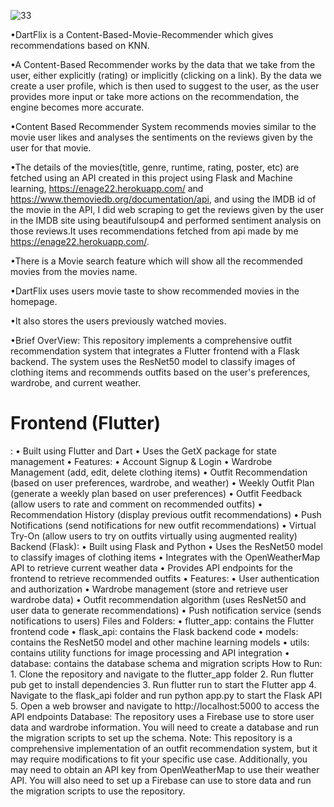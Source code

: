 
![33](https://github.com/user-attachments/assets/ad194768-7c3b-4eea-987d-1381d76f2124)

•DartFlix is a Content-Based-Movie-Recommender which gives recommendations based on KNN.

•A Content-Based Recommender works by the data that we take from the user, either explicitly (rating) or implicitly (clicking on a link). By the data we create a user profile, which is then used to suggest to the user, as the user provides more input or take more actions on the recommendation, the engine becomes more accurate.

•Content Based Recommender System recommends movies similar to the movie user likes and analyses the sentiments on the reviews given by the user for that movie.

•The details of the movies(title, genre, runtime, rating, poster, etc) are fetched using an API created in this project using Flask and Machine learning, https://enage22.herokuapp.com/ and https://www.themoviedb.org/documentation/api, and using the IMDB id of the movie in the API, I did web scraping to get the reviews given by the user in the IMDB site using beautifulsoup4 and performed sentiment analysis on those reviews.It uses recommendations fetched from api made by me https://enage22.herokuapp.com/.

•There is a Movie search feature which will show all the recommended movies from the movies name.

•DartFlix uses users movie taste to show recommended movies in the homepage.

•It also stores the users previously watched movies.

•Brief OverView:
This repository implements a comprehensive outfit recommendation system that integrates a Flutter frontend with a Flask backend. The system uses the ResNet50 model to classify images of clothing items and recommends outfits based on the user's preferences, wardrobe, and current weather.

<h1>Frontend (Flutter) </h1>:
•	Built using Flutter and Dart
•	Uses the GetX package for state management
•	Features:
•	Account Signup & Login
•	Wardrobe Management (add, edit, delete clothing items)
•	Outfit Recommendation (based on user preferences, wardrobe, and weather)
•	Weekly Outfit Plan (generate a weekly plan based on user preferences)
•	Outfit Feedback (allow users to rate and comment on recommended outfits)
•	Recommendation History (display previous outfit recommendations)
•	Push Notifications (send notifications for new outfit recommendations)
•	Virtual Try-On (allow users to try on outfits virtually using augmented reality)
Backend (Flask):
•	Built using Flask and Python
•	Uses the ResNet50 model to classify images of clothing items
•	Integrates with the OpenWeatherMap API to retrieve current weather data
•	Provides API endpoints for the frontend to retrieve recommended outfits
•	Features:
•	User authentication and authorization
•	Wardrobe management (store and retrieve user wardrobe data)
•	Outfit recommendation algorithm (uses ResNet50 and user data to generate recommendations)
•	Push notification service (sends notifications to users)
Files and Folders:
•	flutter_app: contains the Flutter frontend code
•	flask_api: contains the Flask backend code
•	models: contains the ResNet50 model and other machine learning models
•	utils: contains utility functions for image processing and API integration
•	database: contains the database schema and migration scripts
How to Run:
1.	Clone the repository and navigate to the flutter_app folder
2.	Run flutter pub get to install dependencies
3.	Run flutter run to start the Flutter app
4.	Navigate to the flask_api folder and run python app.py to start the Flask API
5.	Open a web browser and navigate to http://localhost:5000 to access the API endpoints
Database:
The repository uses a Firebase use to store user data and wardrobe information. You will need to create a database and run the migration scripts to set up the schema.
Note:
This repository is a comprehensive implementation of an outfit recommendation system, but it may require modifications to fit your specific use case. Additionally, you may need to obtain an API key from OpenWeatherMap to use their weather API. You will also need to set up a Firebase can use to store data and run the migration scripts to use the repository.

